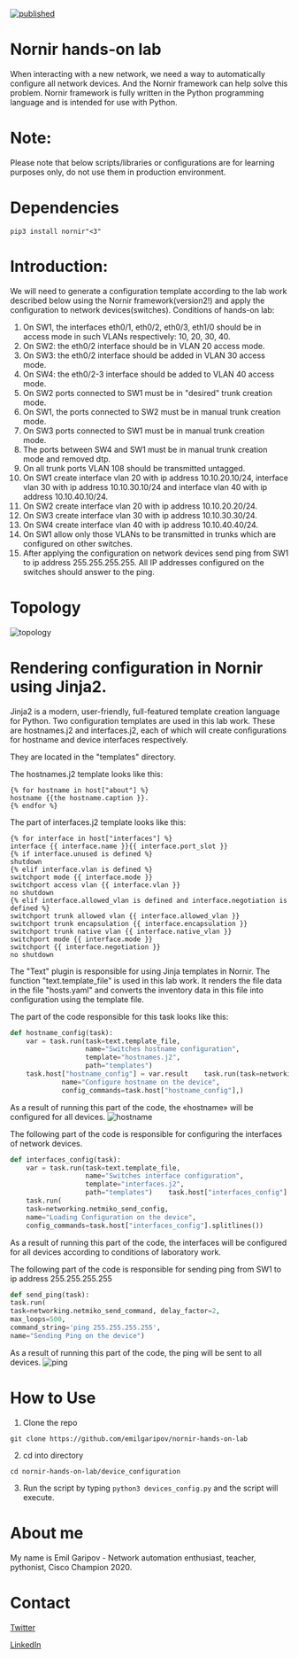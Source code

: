 [![published](https://static.production.devnetcloud.com/codeexchange/assets/images/devnet-published.svg)](https://developer.cisco.com/codeexchange/github/repo/emilgaripov/nornir-hands-on-lab)
# Nornir hands-on lab
When interacting with a new network, we need a way to automatically configure all network devices. And the Nornir framework can help solve this problem.
Nornir framework is fully written in the Python programming language and is intended for use with Python.

# Note: 
Please note that below scripts/libraries or configurations are for learning purposes only, do not use them in production environment.

# Dependencies
```
pip3 install nornir"<3"
```

# Introduction:
We will need to generate a configuration template according to the lab work described below using the Nornir framework(version2!) and apply the configuration to network devices(switches).
Conditions of hands-on lab:

1.	On SW1, the interfaces eth0/1, eth0/2, eth0/3, eth1/0 should be in access mode in such VLANs respectively: 10, 20, 30, 40.
2.	On SW2: the eth0/2 interface should be in VLAN 20 access mode. 
3.	On SW3: the eth0/2 interface should be added in VLAN 30 access mode. 
4.	On SW4: the eth0/2-3 interface should be added to VLAN 40 access mode.
5.	On SW2 ports connected to SW1 must be in "desired" trunk creation mode.
6.	On SW1, the ports connected to SW2 must be in manual trunk creation mode.
7.	On SW3 ports connected to SW1 must be in manual trunk creation mode.
8.	The ports between SW4 and SW1 must be in manual trunk creation mode and removed dtp.
9.	On all trunk ports VLAN 108 should be transmitted untagged.
10.	On SW1 create interface vlan 20 with ip address 10.10.20.10/24, interface vlan 30 with ip address 10.10.30.10/24 and interface vlan 40 with ip address  10.10.40.10/24.
11.	On SW2 create interface vlan 20 with ip address 10.10.20.20/24.
12.	On SW3 create interface vlan 30 with ip address 10.10.30.30/24. 
13.	On SW4 create interface vlan 40 with ip address 10.10.40.40/24.
14.	On SW1 allow only those VLANs to be transmitted in trunks which are configured on other switches.
15.	After applying the configuration on network devices send ping from SW1 to ip address 255.255.255.255. All IP addresses configured on the switches should answer to the ping.

# Topology
![topology](https://github.com/emilgaripov/nornir_workshop/blob/master/topology.png)

# Rendering configuration in Nornir using Jinja2.
Jinja2 is a modern, user-friendly, full-featured template creation language for Python. Two configuration templates are used in this lab work.  These are hostnames.j2 and interfaces.j2, each of which will create configurations for hostname and device interfaces respectively. 

They are located in the "templates" directory.

The hostnames.j2 template looks like this:
```jinja2
{% for hostname in host["about"] %}
hostname {{the hostname.caption }}.
{% endfor %}
```
The part of interfaces.j2 template looks like this:
```jinja2
{% for interface in host["interfaces"] %}
interface {{ interface.name }}{{ interface.port_slot }}
{% if interface.unused is defined %}
shutdown
{% elif interface.vlan is defined %}
switchport mode {{ interface.mode }}
switchport access vlan {{ interface.vlan }}
no shutdown
{% elif interface.allowed_vlan is defined and interface.negotiation is defined %}
switchport trunk allowed vlan {{ interface.allowed_vlan }}
switchport trunk encapsulation {{ interface.encapsulation }}
switchport trunk native vlan {{ interface.native_vlan }}
switchport mode {{ interface.mode }}
switchport {{ interface.negotiation }}
no shutdown
```

The "Text" plugin is responsible for using Jinja templates in Nornir. The function "text.template_file" is used in this lab work. It renders the file data in the file "hosts.yaml" and converts the inventory data in this file into configuration using the template file.

The part of the code responsible for this task looks like this:
```python
def hostname_config(task):
    var = task.run(task=text.template_file,
                   name="Switches hostname configuration",
                   template="hostnames.j2",
                   path="templates")
    task.host["hostname_config"] = var.result    task.run(task=networking.netmiko_send_config,
             name="Configure hostname on the device",
             config_commands=task.host["hostname_config"],)
```

As a result of running this part of the code, the «hostname» will be configured for all devices.
![hostname](https://github.com/emilgaripov/nornir_workshop/blob/master/hostname.png)

The following part of the code is responsible for configuring the interfaces of network devices.
```python
def interfaces_config(task):
    var = task.run(task=text.template_file,
                   name="Switches interface configuration",
                   template="interfaces.j2",
                   path="templates")    task.host["interfaces_config"] = var.result
    task.run(
    task=networking.netmiko_send_config,
    name="Loading Configuration on the device",
    config_commands=task.host["interfaces_config"].splitlines())
```
As a result of running this part of the code, the interfaces will be configured for all devices according to conditions of laboratory work.



The following part of the code is responsible for sending ping from SW1 to ip address 255.255.255.255
```python
def send_ping(task):
task.run(
task=networking.netmiko_send_command, delay_factor=2, 
max_loops=500,
command_string='ping 255.255.255.255',
name="Sending Ping on the device")
```
As a result of running this part of the code, the ping will be sent to all devices.
![ping](https://github.com/emilgaripov/nornir_workshop/blob/master/ping.png)

# How to Use

1. Clone the repo
```
git clone https://github.com/emilgaripov/nornir-hands-on-lab
```
2. cd into directory
```
cd nornir-hands-on-lab/device_configuration
```
3. Run the script by typing ```python3 devices_config.py``` and the script will execute. 

# About me
My name is Emil Garipov - Network automation enthusiast, teacher, pythonist, Cisco Champion 2020.
# Contact
[Twitter](https://twitter.com/gissarsky)

[LinkedIn](https://www.linkedin.com/in/garipov/)

